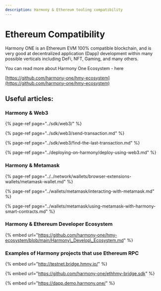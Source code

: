 ```yaml
---
description: Harmony & Ethereum tooling compatibility
---
```


# Ethereum Compatibility

Harmony ONE is an Ethereum EVM 100% compatible blockchain, and is very good at decentralized application \(Dapp\) development within many possible verticals including DeFi, NFT, Gaming, and many others.

You can read more about Harmony One Ecosystem - here

[https://github.com/harmony-one/hmy-ecosystem](https://github.com/harmony-one/hmy-ecosystem)

## Useful articles:

### Harmony & Web3

{% page-ref page="../sdk/web3/" %}

{% page-ref page="../sdk/web3/send-transaction.md" %}

{% page-ref page="../sdk/web3/find-the-last-transaction.md" %}

{% page-ref page="../deploying-on-harmony/deploy-using-web3.md" %}

### Harmony & Metamask

{% page-ref page="../../network/wallets/browser-extensions-wallets/metamask-wallet.md" %}

{% page-ref page="../wallets/metamask/interacting-with-metamask.md" %}

{% page-ref page="../wallets/metamask/using-metamask-with-harmony-smart-contracts.md" %}

### Harmony & Ethereum Developer Ecosystem

{% embed url="https://github.com/harmony-one/hmy-ecosystem/blob/main/Harmony\_Develop\_Ecosystem.md" %}

### Examples of Harmony projects that use Ethereum RPC

{% embed url="http://testnet.bridge.hmny.io/" %}

{% embed url="https://github.com/harmony-one/ethhmy-bridge.sdk" %}

{% embed url="https://dapp.demo.harmony.one/" %}

